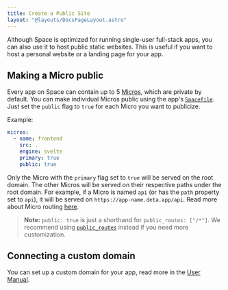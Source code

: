 ```yaml
---
title: Create a Public Site
layout: "@layouts/DocsPageLayout.astro"
---
```


Although Space is optimized for running single-user full-stack apps, you can also use it to host public static websites. This is useful if you want to host a personal website or a landing page for your app.

## Making a Micro public

Every app on Space can contain up to 5 [Micros](/docs/en/build/fundamentals/the-space-runtime/micros), which are private by default. You can make individual Micros public using the app's [`Spacefile`](/docs/en/build/fundamentals/the-space-runtime#the-spacefile). Just set the `public` flag to `true` for each Micro you want to publicize.

Example:

```yaml
micros:
  - name: frontend
    src: .
    engine: svelte
    primary: true
    public: true
```

Only the Micro with the `primary` flag set to `true` will be served on the root domain. The other Micros will be served on their respective paths under the root domain. For example, if a Micro is named `api` (or has the `path` property set to `api`), it will be served on `https://app-name.deta.app/api`. Read more about Micro routing [here](/docs/en/build/fundamentals/micros#micro-routing).


> __Note:__ `public: true` is just a shorthand for `public_routes: ["/*"]`. We recommend using [`public_routes`](/docs/en/reference/spacefile#public_routes) instead if you need more customization.

## Connecting a custom domain

You can set up a custom domain for your app, read more in the [User Manual](/docs/en/use/space-apps/domains#custom-domains).
